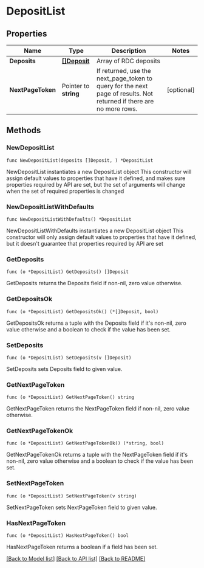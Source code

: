 # DepositList

## Properties

Name | Type | Description | Notes
------------ | ------------- | ------------- | -------------
**Deposits** | [**[]Deposit**](Deposit.md) | Array of RDC deposits | 
**NextPageToken** | Pointer to **string** | If returned, use the next_page_token to query for the next page of results. Not returned if there are no more rows. | [optional] 

## Methods

### NewDepositList

`func NewDepositList(deposits []Deposit, ) *DepositList`

NewDepositList instantiates a new DepositList object
This constructor will assign default values to properties that have it defined,
and makes sure properties required by API are set, but the set of arguments
will change when the set of required properties is changed

### NewDepositListWithDefaults

`func NewDepositListWithDefaults() *DepositList`

NewDepositListWithDefaults instantiates a new DepositList object
This constructor will only assign default values to properties that have it defined,
but it doesn't guarantee that properties required by API are set

### GetDeposits

`func (o *DepositList) GetDeposits() []Deposit`

GetDeposits returns the Deposits field if non-nil, zero value otherwise.

### GetDepositsOk

`func (o *DepositList) GetDepositsOk() (*[]Deposit, bool)`

GetDepositsOk returns a tuple with the Deposits field if it's non-nil, zero value otherwise
and a boolean to check if the value has been set.

### SetDeposits

`func (o *DepositList) SetDeposits(v []Deposit)`

SetDeposits sets Deposits field to given value.


### GetNextPageToken

`func (o *DepositList) GetNextPageToken() string`

GetNextPageToken returns the NextPageToken field if non-nil, zero value otherwise.

### GetNextPageTokenOk

`func (o *DepositList) GetNextPageTokenOk() (*string, bool)`

GetNextPageTokenOk returns a tuple with the NextPageToken field if it's non-nil, zero value otherwise
and a boolean to check if the value has been set.

### SetNextPageToken

`func (o *DepositList) SetNextPageToken(v string)`

SetNextPageToken sets NextPageToken field to given value.

### HasNextPageToken

`func (o *DepositList) HasNextPageToken() bool`

HasNextPageToken returns a boolean if a field has been set.


[[Back to Model list]](../README.md#documentation-for-models) [[Back to API list]](../README.md#documentation-for-api-endpoints) [[Back to README]](../README.md)


